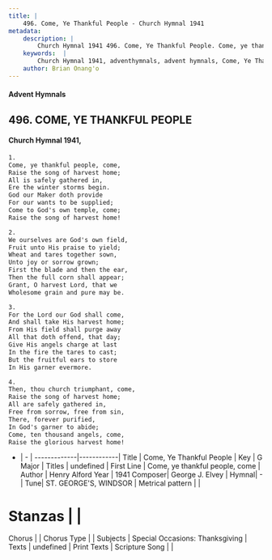 ```yaml
---
title: |
    496. Come, Ye Thankful People - Church Hymnal 1941
metadata:
    description: |
        Church Hymnal 1941 496. Come, Ye Thankful People. Come, ye thankful people, come, Raise the song of harvest home; All is safely gathered in, Ere the winter storms begin. God our Maker doth provide For our wants to be supplied; Come to God's own temple, come; Raise the song of harvest home! 
    keywords:  |
        Church Hymnal 1941, adventhymnals, advent hymnals, Come, Ye Thankful People, Come, ye thankful people, come. 
    author: Brian Onang'o
---
```


#### Advent Hymnals
## 496. COME, YE THANKFUL PEOPLE
####  Church Hymnal 1941,

```txt
1.
Come, ye thankful people, come,
Raise the song of harvest home;
All is safely gathered in,
Ere the winter storms begin.
God our Maker doth provide
For our wants to be supplied;
Come to God's own temple, come;
Raise the song of harvest home!

2.
We ourselves are God's own field,
Fruit unto His praise to yield;
Wheat and tares together sown,
Unto joy or sorrow grown;
First the blade and then the ear,
Then the full corn shall appear;
Grant, O harvest Lord, that we
Wholesome grain and pure may be.

3.
For the Lord our God shall come,
And shall take His harvest home;
From His field shall purge away
All that doth offend, that day;
Give His angels charge at last
In the fire the tares to cast;
But the fruitful ears to store
In His garner evermore.

4.
Then, thou church triumphant, come,
Raise the song of harvest home;
All are safely gathered in,
Free from sorrow, free from sin,
There, forever purified,
In God's garner to abide;
Come, ten thousand angels, come,
Raise the glorious harvest home!

```

- |   -  |
-------------|------------|
Title | Come, Ye Thankful People |
Key | G Major |
Titles | undefined |
First Line | Come, ye thankful people, come |
Author | Henry Alford
Year | 1941
Composer| George J. Elvey |
Hymnal|  - |
Tune| ST. GEORGE'S, WINDSOR |
Metrical pattern | |
# Stanzas |  |
Chorus |  |
Chorus Type |  |
Subjects | Special Occasions: Thanksgiving |
Texts | undefined |
Print Texts | 
Scripture Song |  |
    
